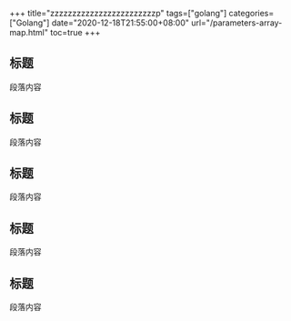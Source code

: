 +++
title="zzzzzzzzzzzzzzzzzzzzzzzzp"
tags=["golang"]
categories=["Golang"]
date="2020-12-18T21:55:00+08:00"
url="/parameters-array-map.html"
toc=true
+++

## 标题

段落内容

## 标题

段落内容

## 标题

段落内容

## 标题

段落内容

## 标题

段落内容
